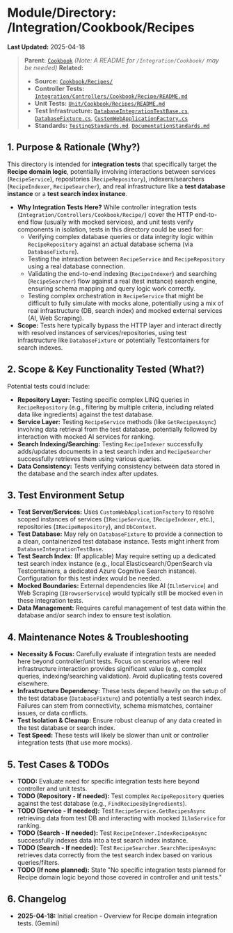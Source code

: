 # Module/Directory: /Integration/Cookbook/Recipes

**Last Updated:** 2025-04-18

> **Parent:** [`Cookbook`](../README.md)
> *(Note: A README for `/Integration/Cookbook/` may be needed)*
> **Related:**
> * **Source:** [`Cookbook/Recipes/`](../../../../api-server/Cookbook/Recipes/)
> * **Controller Tests:** [`Integration/Controllers/Cookbook/Recipe/README.md`](../../Controllers/Cookbook/Recipe/README.md)
> * **Unit Tests:** [`Unit/Cookbook/Recipes/README.md`](../../../Unit/Cookbook/Recipes/README.md)
> * **Test Infrastructure:** [`DatabaseIntegrationTestBase.cs`](../../../Integration/DatabaseIntegrationTestBase.cs), [`DatabaseFixture.cs`](../../../Framework/Fixtures/DatabaseFixture.cs), [`CustomWebApplicationFactory.cs`](../../../Framework/Fixtures/CustomWebApplicationFactory.cs)
> * **Standards:** [`TestingStandards.md`](../../../../Docs/Standards/TestingStandards.md), [`DocumentationStandards.md`](../../../../Docs/Development/DocumentationStandards.md)

## 1. Purpose & Rationale (Why?)

This directory is intended for **integration tests** that specifically target the **Recipe domain logic**, potentially involving interactions between services (`RecipeService`), repositories (`RecipeRepository`), indexers/searchers (`RecipeIndexer`, `RecipeSearcher`), and real infrastructure like a **test database instance** or a **test search index instance**.

* **Why Integration Tests Here?** While controller integration tests (`Integration/Controllers/Cookbook/Recipe/`) cover the HTTP end-to-end flow (usually with mocked services), and unit tests verify components in isolation, tests in this directory could be used for:
    * Verifying complex database queries or data integrity logic within `RecipeRepository` against an actual database schema (via `DatabaseFixture`).
    * Testing the interaction between `RecipeService` and `RecipeRepository` using a real database connection.
    * Validating the end-to-end indexing (`RecipeIndexer`) and searching (`RecipeSearcher`) flow against a real (test instance) search engine, ensuring schema mapping and query logic work correctly.
    * Testing complex orchestration in `RecipeService` that might be difficult to fully simulate with mocks alone, potentially using a mix of real infrastructure (DB, search index) and mocked external services (AI, Web Scraping).
* **Scope:** Tests here typically bypass the HTTP layer and interact directly with resolved instances of services/repositories, using test infrastructure like `DatabaseFixture` or potentially Testcontainers for search indexes.

## 2. Scope & Key Functionality Tested (What?)

Potential tests could include:

* **Repository Layer:** Testing specific complex LINQ queries in `RecipeRepository` (e.g., filtering by multiple criteria, including related data like ingredients) against the test database.
* **Service Layer:** Testing `RecipeService` methods (like `GetRecipesAsync`) involving data retrieval from the test database, potentially followed by interaction with mocked AI services for ranking.
* **Search Indexing/Searching:** Testing `RecipeIndexer` successfully adds/updates documents in a test search index and `RecipeSearcher` successfully retrieves them using various queries.
* **Data Consistency:** Tests verifying consistency between data stored in the database and the search index after updates.

## 3. Test Environment Setup

* **Test Server/Services:** Uses `CustomWebApplicationFactory` to resolve scoped instances of services (`IRecipeService`, `IRecipeIndexer`, etc.), repositories (`IRecipeRepository`), and `DbContext`.
* **Test Database:** May rely on `DatabaseFixture` to provide a connection to a clean, containerized test database instance. Tests might inherit from `DatabaseIntegrationTestBase`.
* **Test Search Index:** (If applicable) May require setting up a dedicated test search index instance (e.g., local Elasticsearch/OpenSearch via Testcontainers, a dedicated Azure Cognitive Search instance). Configuration for this test index would be needed.
* **Mocked Boundaries:** External dependencies like AI (`ILlmService`) and Web Scraping (`IBrowserService`) would typically still be mocked even in these integration tests.
* **Data Management:** Requires careful management of test data within the database and/or search index to ensure test isolation.

## 4. Maintenance Notes & Troubleshooting

* **Necessity & Focus:** Carefully evaluate if integration tests are needed here beyond controller/unit tests. Focus on scenarios where real infrastructure interaction provides significant value (e.g., complex queries, indexing/searching validation). Avoid duplicating tests covered elsewhere.
* **Infrastructure Dependency:** These tests depend heavily on the setup of the test database (`DatabaseFixture`) and potentially a test search index. Failures can stem from connectivity, schema mismatches, container issues, or data conflicts.
* **Test Isolation & Cleanup:** Ensure robust cleanup of any data created in the test database or search index.
* **Test Speed:** These tests will likely be slower than unit or controller integration tests (that use more mocks).

## 5. Test Cases & TODOs

* **TODO:** Evaluate need for specific integration tests here beyond controller and unit tests.
* **TODO (Repository - If needed):** Test complex `RecipeRepository` queries against the test database (e.g., `FindRecipesByIngredients`).
* **TODO (Service - If needed):** Test `RecipeService.GetRecipesAsync` retrieving data from test DB and interacting with mocked `ILlmService` for ranking.
* **TODO (Search - If needed):** Test `RecipeIndexer.IndexRecipeAsync` successfully indexes data into a test search index instance.
* **TODO (Search - If needed):** Test `RecipeSearcher.SearchRecipesAsync` retrieves data correctly from the test search index based on various queries/filters.
* **TODO (If none planned):** State "No specific integration tests planned for Recipe domain logic beyond those covered in controller and unit tests."

## 6. Changelog

* **2025-04-18:** Initial creation - Overview for Recipe domain integration tests. (Gemini)

